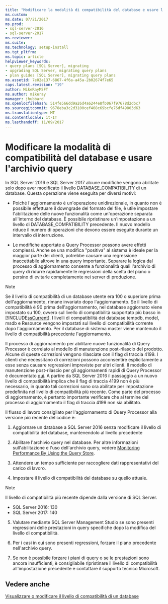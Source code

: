 ```yaml
---
title: "Modificare la modalità di compatibilità del database e usare l'archivio query | Microsoft Docs"
ms.custom: 
ms.date: 07/21/2017
ms.prod:
- sql-server-2016
- sql-server-2017
ms.reviewer: 
ms.suite: 
ms.technology: setup-install
ms.tgt_pltfrm: 
ms.topic: article
helpviewer_keywords:
- query plans [SQL Server], migrating
- upgrading SQL Server, migrating query plans
- plan guides [SQL Server], migrating query plans
ms.assetid: 7e02a137-6867-4f6a-a45a-2b02674f7e65
caps.latest.revision: "19"
author: MikeRayMSFT
ms.author: mikeray
manager: jhubbard
ms.openlocfilehash: 514fe566dd9a26d4a6244e8fb067f97678d2dbc7
ms.sourcegitcommit: 9678eba3c2d3100cef408c69bcfe76df49803d63
ms.translationtype: MT
ms.contentlocale: it-IT
ms.lasthandoff: 11/09/2017
---
```

# <a name="change-the-database-compatibility-mode-and-use-the-query-store"></a>Modificare la modalità di compatibilità del database e usare l'archivio query
In SQL Server 2016 e SQL Server 2017 alcune modifiche vengono abilitate solo dopo aver modificato il livello DATABASE_COMPATIBILITY di un database. Questa operazione viene eseguita per diversi motivi:  
  
- Poiché l'aggiornamento è un'operazione unidirezionale, in quanto non è possibile effettuare il downgrade del formato del file, è utile impostare l'abilitazione delle nuove funzionalità come un'operazione separata all'interno del database.  È possibile ripristinare un'impostazione a un livello di DATABASE_COMPATIBILITY precedente.  Il nuovo modello riduce il numero di operazioni che devono essere eseguite durante un intervallo di interruzione.  
  
- Le modifiche apportate a Query Processor possono avere effetti complessi.  Anche se una modifica "positiva" al sistema è ideale per la maggior parte dei clienti, potrebbe causare una regressione inaccettabile altrove in una query importante.  Separare la logica dal processo di aggiornamento consente a funzionalità quali l'archivio di query di ridurre rapidamente le regressioni della scelta del piano o persino di evitarle completamente nei server di produzione.  
  
> [!NOTE]  
>  Se il livello di compatibilità di un database utente era 100 o superiore prima dell'aggiornamento, rimane invariato dopo l'aggiornamento. Se il livello di compatibilità è 90 prima dell'aggiornamento, nel database aggiornato viene impostato su 100, ovvero sul livello di compatibilità supportato più basso in [!INCLUDE[ssCurrent](../../includes/sscurrent-md.md)]. I livelli di compatibilità dei database tempdb, model, msdb e Resource vengono impostati sul livello di compatibilità corrente dopo l'aggiornamento. Per il database di sistema master viene mantenuto il livello di compatibilità precedente l'aggiornamento. 
  
 Il processo di aggiornamento per abilitare nuove funzionalità di Query Processor è correlato al modello di manutenzione post-rilascio del prodotto.  Alcune di queste correzioni vengono rilasciate con il flag di traccia 4199.  I clienti che necessitano di correzioni possono acconsentire esplicitamente a esse senza causare regressioni impreviste per altri clienti.  Il modello di manutenzione post-rilascio per gli aggiornamenti rapidi di Query Processor è documentato [qui](https://support.microsoft.com/en-us/kb/974006). A partire da SQL Server 2016 il passaggio a un nuovo livello di compatibilità implica che il flag di traccia 4199 non è più necessario, in quanto tali correzioni sono ora abilitate per impostazione predefinita nel livello di compatibilità più recente.  Come parte del processo di aggiornamento, è pertanto importante verificare che al termine del processo di aggiornamento il flag di traccia 4199 non sia abilitato.  
  
 Il flusso di lavoro consigliato per l'aggiornamento di Query Processor alla versione più recente del codice è:  
  
1.  Aggiornare un database a SQL Server 2016 senza modificare il livello di compatibilità del database, mantenendolo al livello precedente  
  
2.  Abilitare l'archivio query nel database. Per altre informazioni sull'abilitazione e l'uso dell'archivio query, vedere [Monitoring Performance By Using the Query Store](../../relational-databases/performance/monitoring-performance-by-using-the-query-store.md).  
  
3.  Attendere un tempo sufficiente per raccogliere dati rappresentativi del carico di lavoro.  
  
4.  Impostare il livello di compatibilità del database su quello attuale. 

   >[!NOTE]
   >Il livello di compatibilità più recente dipende dalla versione di SQL Server.
   >- SQL Server 2016: 130
   >- SQL Server 2017: 140

5. Valutare mediante SQL Server Management Studio se sono presenti regressioni delle prestazioni in query specifiche dopo la modifica del livello di compatibilità.
  
6.  Per i casi in cui sono presenti regressioni, forzare il piano precedente nell'archivio query.  
  
7.  Se non è possibile forzare i piani di query o se le prestazioni sono ancora insufficienti, è consigliabile ripristinare il livello di compatibilità all'impostazione precedente e contattare il supporto tecnico Microsoft.  
  
## <a name="see-also"></a>Vedere anche  
 [Visualizzare o modificare il livello di compatibilità di un database](../../relational-databases/databases/view-or-change-the-compatibility-level-of-a-database.md)  
  
  
